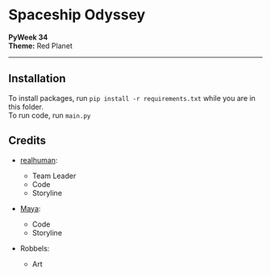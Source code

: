 # Spaceship Odyssey
**PyWeek 34**   
**Theme:** Red Planet  
***

## Installation
To install packages, run `pip install -r requirements.txt` while you are in this folder.  
To run code, run `main.py`

## Credits
- [realhuman](https://pyweek.org/u/realhuman/):
  - Team Leader
  - Code
  - Storyline

- [Maya](https://pyweek.org/u/mayahkg/):
  - Code
  - Storyline

- Robbels:
  - Art